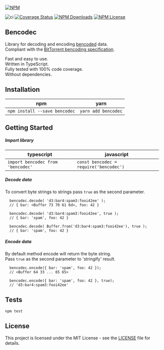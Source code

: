 
[![NPM](https://nodei.co/npm/bencodec.png)](https://npmjs.org/package/bencodec)

![ci](https://github.com/IvanSolomakhin/bencodec/workflows/ci/badge.svg)
[![Coverage Status](https://coveralls.io/repos/github/IvanSolomakhin/bencodec/badge.svg)](https://coveralls.io/github/IvanSolomakhin/bencodec)
[![NPM Downloads](https://img.shields.io/npm/dt/bencodec)](https://npmjs.org/package/bencodec)
[![NPM License](https://img.shields.io/npm/l/bencodec)](LICENSE.md)

## Bencodec
  Library for decoding and encoding [bencoded](https://en.wikipedia.org/wiki/Bencode) data.  
  Compliant with the [BitTorrent bencoding specification](https://wiki.theory.org/index.php/BitTorrentSpecification#Bencoding).

  Fast and easy to use.  
  Written in TypeScript.  
  Fully tested with 100% code coverage.  
  Without dependencies.  
  
  
## Installation
| npm | yarn |
|---|---|
| `npm install --save bencodec` | `yarn add bencodec` |

## Getting Started

##### Import library
| typescript | javascript |
|---|---|
| ` import bencodec from 'bencodec' ` | ` const bencodec = require('bencodec') `|

##### Decode data
To convert byte strings to strings pass `true` as the second parameter.
```
  bencodec.decode( 'd3:bar4:spam3:fooi42ee' );
  // { bar: <Buffer 73 70 61 6d>, foo: 42 }
  
  bencodec.decode( 'd3:bar4:spam3:fooi42ee', true );
  // { bar: 'spam', foo: 42 }
  
  bencodec.decode( Buffer.from('d3:bar4:spam3:fooi42ee'), true );
  // { bar: 'spam', foo: 42 }
  ```

##### Encode data
By default method encode will return the byte string.  
Pass `true` as the second parameter to 'stringify' result.
```
  bencodec.encode({ bar: 'spam', foo: 42 });  
  // <Buffer 64 33 ... 65 65>
  
  bencodec.encode({ bar: 'spam', foo: 42 }, true);
  // 'd3:bar4:spam3:fooi42ee'
```

## Tests
  ```
  npm test
  ```

## License
This project is licensed under the MIT License - see the [LICENSE](LICENSE.md) file for details.
